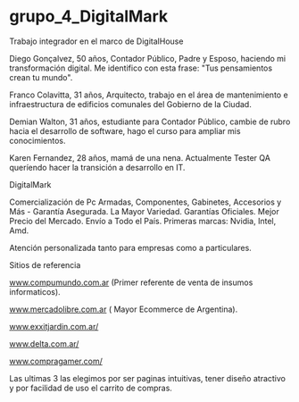 # grupo_4_DigitalMark
Trabajo integrador en el marco de DigitalHouse

Diego Gonçalvez,
50 años, Contador Público, Padre y Esposo, haciendo mi transformación digital. Me identifico con esta frase: "Tus pensamientos crean tu mundo". 

Franco Colavitta,
31 años, Arquitecto, trabajo en el área de mantenimiento e infraestructura de edificios comunales del Gobierno de la Ciudad.

Demian Walton,
31 años, estudiante para Contador Público, cambie de rubro hacia el desarrollo de software, hago el curso para ampliar mis conocimientos.

Karen Fernandez,
28 años, mamá de una nena. Actualmente Tester QA queríendo hacer la transición a desarrollo en IT. 

DigitalMark

Comercialización de Pc Armadas, Componentes, Gabinetes, Accesorios y Más - Garantía Asegurada. 
La Mayor Variedad. Garantías Oficiales. Mejor Precio del Mercado. Envío a Todo el País. Primeras marcas: Nvidia, Intel, Amd.

Atención personalizada tanto para empresas como a particulares.


Sitios de referencia

www.compumundo.com.ar (Primer referente de venta de insumos informaticos).

www.mercadolibre.com.ar ( Mayor Ecommerce de Argentina).

www.exxitjardin.com.ar/

www.delta.com.ar/

www.compragamer.com/

Las ultimas 3 las elegimos por ser paginas intuitivas, tener diseño atractivo y por facilidad de uso el carrito de compras.
